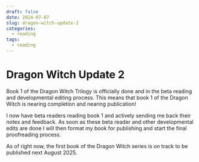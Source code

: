 ```yaml
---
draft: false
date: 2024-07-07
slug: dragon-witch-update-2
categories:
  - reading
tags:
  - reading
---
```

# Dragon Witch Update 2

Book 1 of the Dragon Witch Trilogy is officially done and in the beta reading and developmental editing process. This means that book 1 of the Dragon Witch is nearing completion and nearing publication! 

I now have beta readers reading book 1 and actively sending me back their notes and feedback. As soon as these beta reader and other developmental edits are done I will then format my book for publishing and start the final proofreading process. 

As of right now, the first book of the Dragon Witch series is on track to be published next August 2025. 